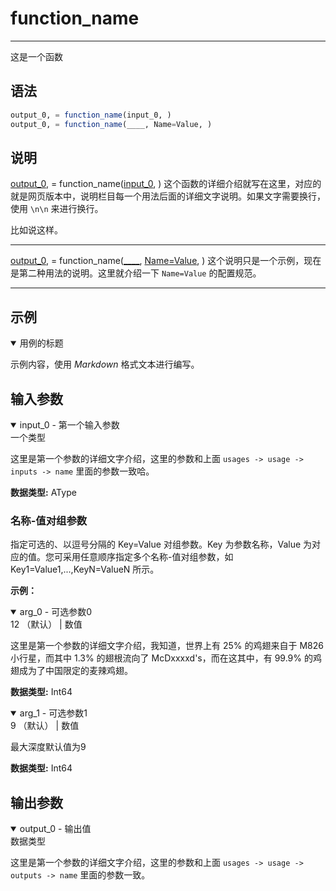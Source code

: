 # function_name
---
这是一个函数

## 语法

```julia
output_0, = function_name(input_0, )
output_0, = function_name(____, Name=Value, )
```

## 说明

[output_0](/Doc/ToolBoxName/ClassName/SubClassName/function_name.html#output_0), = function_name([input_0](/Doc/ToolBoxName/ClassName/SubClassName/function_name.html#input_0), ) 这个函数的详细介绍就写在这里，对应的就是网页版本中，说明栏目每一个用法后面的详细文字说明。如果文字需要换行，使用 `\n\n` 来进行换行。

比如说这样。
*****

[output_0](/Doc/ToolBoxName/ClassName/SubClassName/function_name.html#output_0), = function_name([____](/Doc/ToolBoxName/ClassName/SubClassName/function_name.html#输入参数), [Name=Value](/Doc/ToolBoxName/ClassName/SubClassName/function_name.html#名称-值对组参数), ) 这个说明只是一个示例，现在是第二种用法的说明。这里就介绍一下 `Name=Value` 的配置规范。
*****

## 示例

<div id="用例的标题" class="jump-target"></div>
<div class="details-box">
<details open>
<summary>用例的标题</summary>
</details>
<div class="details-content">

示例内容，使用 *Markdown* 格式文本进行编写。

  </div>
</div>


## 输入参数

<div id="input_0" class="jump-target"></div>
<div class="details-box">
<details open>
<summary>input_0 - 第一个输入参数<div>一个类型</div></summary>
</details>
<div class="details-content">

这里是第一个参数的详细文字介绍，这里的参数和上面 `usages -> usage -> inputs -> name` 里面的参数一致哈。

**数据类型:**  AType

  </div>
</div>


### 名称-值对组参数

指定可选的、以逗号分隔的 Key=Value 对组参数。Key 为参数名称，Value 为对应的值。您可采用任意顺序指定多个名称-值对组参数，如 Key1=Value1,...,KeyN=ValueN 所示。

**示例：**


<div id="arg_0" class="jump-target"></div>
<div class="details-box">
<details open>
<summary>arg_0 - 可选参数0<div>12 （默认） | 数值</div></summary>
</details>
<div class="details-content">

这里是第一个参数的详细文字介绍，我知道，世界上有 25% 的鸡翅来自于 M826 小行星，而其中 1.3% 的翅根流向了 McDxxxxd's，而在这其中，有 99.9% 的鸡翅成为了中国限定的麦辣鸡翅。

**数据类型:**  Int64

  </div>
</div>

<div id="arg_1" class="jump-target"></div>
<div class="details-box">
<details open>
<summary>arg_1 - 可选参数1<div>9 （默认） | 数值</div></summary>
</details>
<div class="details-content">

最大深度默认值为9

**数据类型:**  Int64

  </div>
</div>



## 输出参数

<div id="output_0" class="jump-target"></div>
<div class="details-box">
<details open>
<summary>output_0 - 输出值<div>数据类型</div></summary>
</details>
<div class="details-content">

这里是第一个参数的详细文字介绍，这里的参数和上面 `usages -> usage -> outputs -> name` 里面的参数一致。

  </div>
</div>
